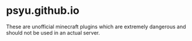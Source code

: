 # psyu.github.io
These are unofficial minecraft plugins which are extremely dangerous and should not be used in an actual server.
